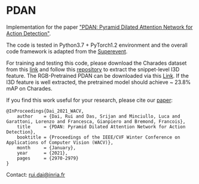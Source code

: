 # PDAN
Implementation for the paper ["PDAN: Pyramid Dilated Attention Network for Action Detection"](https://openaccess.thecvf.com/content/WACV2021/html/Dai_PDAN_Pyramid_Dilated_Attention_Network_for_Action_Detection_WACV_2021_paper.html).

The code is tested in Python3.7 + PyTorch1.2 environment and the overall code framework is adapted from the [Superevent](https://github.com/piergiaj/super-events-cvpr18).

For training and testing this code, please download the Charades dataset from this [link](https://prior.allenai.org/projects/charades) and follow this [repository](https://github.com/piergiaj/pytorch-i3d) to extract the snippet-level I3D feature. The RGB-Pretrained PDAN can be downloaded via this [Link](https://mybox.inria.fr/f/9fa53012b2684cb588b5/?dl=1). If the I3D feature is well extracted, the pretrained model should achieve ~ 23.8% mAP on Charades.



If you find this work useful for your research, please cite our [paper](https://openaccess.thecvf.com/content/WACV2021/html/Dai_PDAN_Pyramid_Dilated_Attention_Network_for_Action_Detection_WACV_2021_paper.html):

    @InProceedings{Dai_2021_WACV,
        author    = {Dai, Rui and Das, Srijan and Minciullo, Luca and Garattoni, Lorenzo and Francesca, Gianpiero and Bremond, Francois},
        title     = {PDAN: Pyramid Dilated Attention Network for Action Detection},
        booktitle = {Proceedings of the IEEE/CVF Winter Conference on Applications of Computer Vision (WACV)},
        month     = {January},
        year      = {2021},
        pages     = {2970-2979}
    }

Contact: rui.dai@inria.fr


